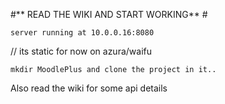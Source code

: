 #** READ THE WIKI AND START WORKING** #

```
server running at 10.0.0.16:8080 
```
// its static for now on azura/waifu
```
mkdir MoodlePlus and clone the project in it..
```

Also read the wiki for some api details